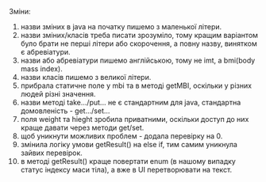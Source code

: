 Зміни:

1. назви зміних в java на початку пишемо з маленької літери.
2. назви зміних/класів треба писати зрозуміло, тому кращим варіантом було брати не перші літери або скорочення, а повну назву, винятком є абревіатури.
3. назви або абревіатури пишемо англійською, тому не imt, а bmi(body mass index).
4. назви класів пишемо з великої літери.
5. прибрала статичне поле у mbi та в методі getMBI, оскільки у різних людей різні значення.
6. назви методі take.../put... не є стандартним для java, стандартна домовленість - get.../set...
7. поля weight та hieght зробила приватними, оскільки доступ до них краще давати через методи get/set.
8. щоб уникнути можливих проблем - додала перевірку на 0.
9. змінила логіку умови getResult() на else if, тим самим уникнула зайвих перевірок.
10. в методі getResult() краще повертати enum (в нашому випадку статус індексу маси тіла), а вже в UI перетворювати на текст.
